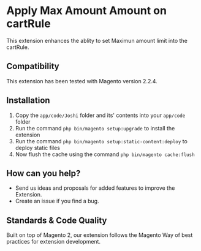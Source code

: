# Apply Max Amount Amount on cartRule

This extension enhances the ablity to set Maximun amount limit into the cartRule.

## Compatibility

This extension has been tested with Magento version 2.2.4.

## Installation

1. Copy the `app/code/Joshi` folder and its' contents into your `app/code` folder
2. Run the command `php bin/magento setup:upgrade` to install the extension
3. Run the command `php bin/magento setup:static-content:deploy` to deploy static files
4. Now flush the cache using the command `php bin/magento cache:flush`


## How can you help?

- Send us ideas and proposals for added features to improve the Extension.
- Create an issue if you find a bug.

## Standards & Code Quality

Built on top of Magento 2, our extension follows the Magento Way of best practices for extension development.
